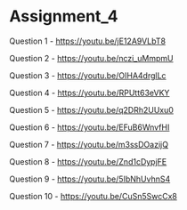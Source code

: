 # Assignment_4

Question 1 - https://youtu.be/jE12A9VLbT8

Question 2 - https://youtu.be/nczi_uMmpmU

Question 3 - https://youtu.be/OIHA4drglLc

Question 4 - https://youtu.be/RPUtt63eVKY

Question 5 - https://youtu.be/q2DRh2UUxu0

Question 6 - https://youtu.be/EFuB6WnvfHI

Question 7 - https://youtu.be/m3ssDOazijQ

Question 8 - https://youtu.be/Znd1cDypjFE

Question 9 - https://youtu.be/5IbNhUvhnS4

Question 10 - https://youtu.be/CuSn5SwcCx8
